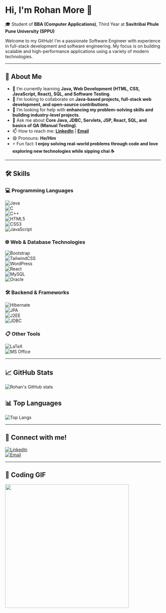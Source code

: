 # Hi, I'm Rohan More 👋  
🎓 Student of **BBA (Computer Applications)**, Third Year at **Savitribai Phule Pune University (SPPU)**  

Welcome to my GitHub! I'm a passionate Software Engineer with experience in full-stack development and software engineering. My focus is on building scalable and high-performance applications using a variety of modern technologies.

---

## 🔭 About Me
- 🌱 I’m currently learning **Java, Web Development (HTML, CSS, JavaScript, React), SQL, and Software Testing**.  
- 👯 I’m looking to collaborate on **Java-based projects, full-stack web development, and open-source contributions**.  
- 🤔 I’m looking for help with **enhancing my problem-solving skills and building industry-level projects**.  
- 💬 Ask me about **Core Java, JDBC, Servlets, JSP, React, SQL, and basics of QA (Manual Testing)**.  
- 📫 How to reach me: **[LinkedIn]([https://linkedin.com/in/RohanMore10](https://www.linkedin.com/mynetwork/grow/))** | **[Email](mailto:rohanmore2730@gmail.com)**  
- 😄 Pronouns: **He/Him**  
- ⚡ Fun fact: **I enjoy solving real-world problems through code and love exploring new technologies while sipping chai ☕** 

---

## 🛠 Skills  

### 💻 Programming Languages  
![Java](https://img.shields.io/badge/Java-ED8B00?style=for-the-badge&logo=java&logoColor=white)  
![C](https://img.shields.io/badge/C-00599C?style=for-the-badge&logo=c&logoColor=white)  
![C++](https://img.shields.io/badge/C++-00599C?style=for-the-badge&logo=c%2B%2B&logoColor=white)  
![HTML5](https://img.shields.io/badge/HTML5-E34F26?style=for-the-badge&logo=html5&logoColor=white)  
![CSS3](https://img.shields.io/badge/CSS3-1572B6?style=for-the-badge&logo=css3&logoColor=white)  
![JavaScript](https://img.shields.io/badge/JavaScript-F7DF1E?style=for-the-badge&logo=javascript&logoColor=black)  

### 🌐 Web & Database Technologies  
![Bootstrap](https://img.shields.io/badge/Bootstrap-563D7C?style=for-the-badge&logo=bootstrap&logoColor=white)  
![TailwindCSS](https://img.shields.io/badge/Tailwind_CSS-38B2AC?style=for-the-badge&logo=tailwind-css&logoColor=white)  
![WordPress](https://img.shields.io/badge/WordPress-21759B?style=for-the-badge&logo=wordpress&logoColor=white)  
![React](https://img.shields.io/badge/React-20232A?style=for-the-badge&logo=react&logoColor=61DAFB)  
![MySQL](https://img.shields.io/badge/MySQL-005C84?style=for-the-badge&logo=mysql&logoColor=white)  
![Oracle](https://img.shields.io/badge/Oracle-F80000?style=for-the-badge&logo=oracle&logoColor=white)  

### 🛠️ Backend & Frameworks  
![Hibernate](https://img.shields.io/badge/Hibernate-59666C?style=for-the-badge&logo=hibernate&logoColor=white)  
![JPA](https://img.shields.io/badge/JPA-000000?style=for-the-badge&logo=java&logoColor=white)  
![J2EE](https://img.shields.io/badge/J2EE-007396?style=for-the-badge&logo=java&logoColor=white)  
![JDBC](https://img.shields.io/badge/JDBC-007396?style=for-the-badge&logo=java&logoColor=white)  

### 📋 Other Tools  
![LaTeX](https://img.shields.io/badge/LaTeX-008080?style=for-the-badge&logo=latex&logoColor=white)  
![MS Office](https://img.shields.io/badge/Microsoft_Office-D83B01?style=for-the-badge&logo=microsoft-office&logoColor=white)  

---

## 📈 GitHub Stats  
![Rohan's GitHub stats](https://github-readme-stats.vercel.app/api?username=yourusername&show_icons=true&theme=radical)  

## 📊 Top Languages  
![Top Langs](https://github-readme-stats.vercel.app/api/top-langs/?username=yourusername&layout=compact&theme=radical)  

---

## 💼 Connect with me!  
[![LinkedIn](https://img.shields.io/badge/LinkedIn-0077B5?style=for-the-badge&logo=linkedin&logoColor=white)](https://linkedin.com/in/RohanMore10)  
[![Email](https://img.shields.io/badge/Email-D14836?style=for-the-badge&logo=gmail&logoColor=white)](mailto:rohanmore2730@gmail.com)  

---

## 🎯 Coding GIF  
<img src="https://media.giphy.com/media/qgQUggAC3Pfv687qPC/giphy.gif" width="400" />  
